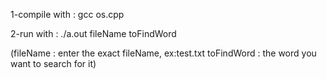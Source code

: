 1-compile with : gcc os.cpp

2-run with : ./a.out fileName toFindWord

(fileName : enter the exact fileName, ex:test.txt 
toFindWord : the word you want to search for it)

